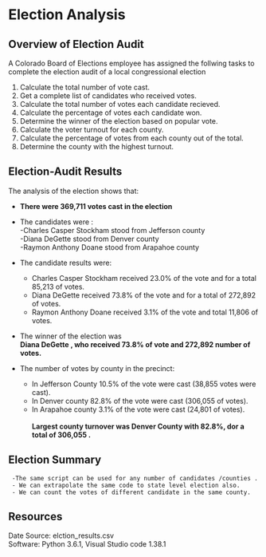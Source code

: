 # Election Analysis

## Overview of Election Audit
A Colorado Board of Elections employee has assigned the follwing tasks to complete the election audit of a local
congressional election
1. Calculate the total number of vote cast.
2. Get a complete list of candidates who received votes.
3. Calculate the total number of votes each candidate recieved.
4. Calculate the percentage of votes each candidate won.
5. Determine the winner of the election based on popular vote.
6. Calculate the voter turnout for each county.
7. Calculate the percentage of votes from each county out of the total.
8. Determine the county with the highest turnout.


## Election-Audit Results
The analysis of the election shows that:
- **There were 369,711 votes cast in the election**

- The candidates were :<br />
   -Charles Casper Stockham stood from Jefferson county<br />
   -Diana DeGette stood from Denver county<br />
   -Raymon Anthony Doane stood from Arapahoe county <br />
   
- The candidate results were:
  - Charles Casper Stockham received 23.0% of the vote and for a total 85,213 of votes.
  - Diana DeGette received 73.8% of the vote and for a total of 272,892 of votes.
  - Raymon Anthony Doane received 3.1% of the vote and total 11,806 of votes.
- The winner of the election was <br />
   **Diana DeGette , who received 73.8% of vote and 272,892 number of votes.<br />**
  
- The number of  votes by county in the precinct:
   - In Jefferson County 10.5% of the vote were cast (38,855 votes were cast).<br />
   - In Denver county 82.8% of the vote were cast (306,055 of votes).<br />
   - In Arapahoe county 3.1% of the vote were cast (24,801 of votes).<br /><br />
**Largest county turnover was Denver County with 82.8%, dor a total of 306,055 .<br />**  
 
## Election Summary
     -The same script can be used for any number of candidates /counties .
     - We can extrapolate the same code to state level election also. 
     - We can count the votes of different candidate in the same county.
 
## Resources
Date Source: elction_results.csv<br />
Software: Python 3.6.1, Visual Studio code 1.38.1
   
   
   
